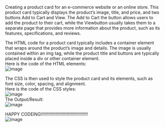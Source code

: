 Creating a product card for an e-commerce website or an online store.
This product card typically displays the product’s image, title, and price, and two buttons Add to Cart and View. The Add to Cart the button allows users to add the product to their cart, while the Viewbutton usually takes them to a separate page that provides more information about the product, such as its features, specifications, and reviews.

The HTML code for a product card typically includes a container element that wraps around the product’s image and details. The image is usually contained within an img tag, while the product title and buttons are typically placed inside a div or other container element.<br>
Here is the code of the HTML elements:<br>
![image](https://github.com/SavvyChic42/Simple-subscription-card-design-HTML-CSS/assets/151141927/212c593e-5bd2-4ac0-8b60-17f932d8208e)<br>

The CSS is then used to style the product card and its elements, such as font size, color, spacing, and alignment.<br>
Here is the code of the CSS styles:<br>
![image](https://github.com/SavvyChic42/Simple-subscription-card-design-HTML-CSS/assets/151141927/2525dc87-36af-4665-a779-910ad7bebd24)<br>
The Output/Result: <br>
![image](https://github.com/SavvyChic42/Simple-subscription-card-design-HTML-CSS/assets/151141927/7a4f1636-75d8-432c-9ff9-5363252c5809)<br>

HAPPY CODEING!!!!!!!!!!!!!!!!!!!!!!!!!!!!!!!!!!!!!!<br>
![image](https://github.com/SavvyChic42/Simple-subscription-card-design-HTML-CSS/assets/151141927/025a45ef-91f6-46ec-a6bc-34fcc783d091)





